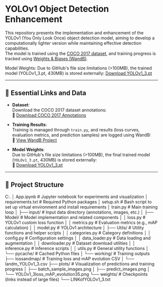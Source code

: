 # YOLOv1 Object Detection Enhancement

This repository presents the implementation and enhancement of the YOLOv1 (You Only Look Once) object detection model, aiming to develop a computationally lighter version while maintaining effective detection capabilities.  
The model is trained using the [COCO 2017 dataset](http://images.cocodataset.org/annotations/annotations_trainval2017.zip), and training progress is tracked using [Weights & Biases (WandB)](https://wandb.ai/anndischeh-univ-/Deep%20Learning%20for%20image%20Analysis).

Model Weights: Due to GitHub's file size limitations (>100MB), the trained model (YOLOv1_3.pt, 430MB) is stored externally: [Download YOLOv1_3.pt](https://drive.google.com/file/d/1utKK72AD_tIYivgUkhTo8er-6AIp_3JC/view?usp=drive_link)


---

## 📂 Essential Links and Data

- **Dataset**:  
  Download the COCO 2017 dataset annotations:  
  🔗 [Download COCO 2017 Annotations](http://images.cocodataset.org/annotations/annotations_trainval2017.zip)

- **Training Results**:  
  Training is managed through `train.py`, and results (loss curves, evaluation metrics, and prediction samples) are logged using WandB:  
  🔗 [View WandB Project](https://wandb.ai/anndischeh-univ-/Deep%20Learning%20for%20image%20Analysis)

- **Model Weights**:  
  Due to GitHub's file size limitations (>100MB), the final trained model (`YOLOv1_3.pt`, 430MB) is stored externally:  
  🔗 [Download YOLOv1_3.pt](https://drive.google.com/file/d/1utKK72AD_tIYivgUkhTo8er-6AIp_3JC/view?usp=drive_link)

---

## 📁 Project Structure
 C:. │ App.ipynb # Jupyter notebook for experiments and visualization │ requirements.txt # Required Python
packages │ setup.sh # Bash script to set up virtual environment and install requirements │ train.py # Main training loop │ ├── input/ # Input data directory (annotations, images, etc.) │ ├── Model/ # Model implementation and related components │ │ loss.py # YOLOv1 custom loss function │ │ metrics.py # Evaluation metrics (e.g., mAP calculation) │ │ model.py # YOLOv1 architecture │ ├── Utils/ # Utility functions and helper scripts │ │ categories.py # Category definitions │ │ config.py # Configuration settings │ │ data_loader.py # Data loading and augmentation │ │ downloader.py # Dataset download utilities │ │ inference.py # Inference scripts │ │ utils.py # General utility functions │ └── pycache/ # Cached Python files │ └── working/ # Training outputs ├── lossandmap/ # Training loss and mAP evolution CSV │ └── landm_YOLOv1_3.csv ├── plots/ # Visualization of predictions and training progress │ ├── batch_sample_images.png │ ├── predict_images.png │ └── YOLOv1_3loss_mAP_evolution35.png └── weights/ # Checkpoints (links instead of large files) └── LINKofYOLOv1_3.txt
